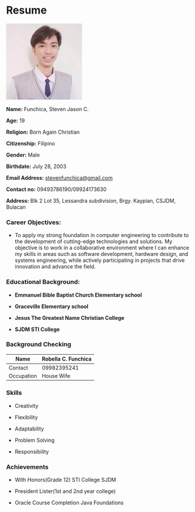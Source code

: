 # Resume

![Steven](https://github.com/HYPEepz/app-dev/blob/main/1x1%20jb.jpg)

**Name:** Funchica, Steven Jason C.

**Age:** 19

**Religion:** Born Again Christian

**Citizenship:** Filipino

**Gender:** Male

**Birthdate:** July 28, 2003

**Email Address:** stevenfunchica@gmail.com

**Contact no:** 09493786190/09924173630

**Address:** Blk 2 Lot 35, Lessandra subdivision, Brgy. Kaypian, CSJDM, Bulacan

### Career Objectives: 
- To apply my strong foundation in computer engineering to contribute to the development of cutting-edge technologies and solutions. My objective is to work in a collaborative environment where I can enhance my skills in areas such as software development, hardware design, and systems engineering, while actively participating in projects that drive innovation and advance the field.

### Educational Background:

- **Emmanuel Bible Baptist Church Elementary school**

- **Graceville Elementary school**

- **Jesus The Greatest Name Christian College**

- **SJDM STI College**

### Background Checking

| Name | Robella C. Funchica |
|-|-|
| Contact | 09982395241 |
| Occupation | House Wife |

### Skills

- Creativity

- Flexibility

- Adaptability

- Problem Solving

- Responsibility

### Achievements

- With Honors(Grade 12) STI College SJDM

- President Lister(1st and 2nd year college)

- Oracle Course Completion Java Foundations
